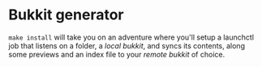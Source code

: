 # Bukkit generator

`make install` will take you on an adventure where you'll setup a launchctl job that listens on a folder, a _local bukkit_, and syncs its contents, along some previews and an index file to your _remote bukkit_ of choice.
